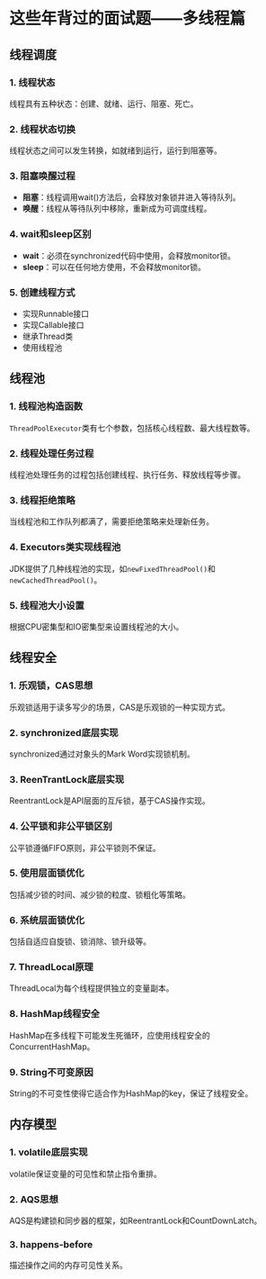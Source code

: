 # 这些年背过的面试题——多线程篇

## 线程调度

### 1. 线程状态
线程具有五种状态：创建、就绪、运行、阻塞、死亡。

### 2. 线程状态切换
线程状态之间可以发生转换，如就绪到运行，运行到阻塞等。

### 3. 阻塞唤醒过程
- **阻塞**：线程调用wait()方法后，会释放对象锁并进入等待队列。
- **唤醒**：线程从等待队列中移除，重新成为可调度线程。

### 4. wait和sleep区别
- **wait**：必须在synchronized代码中使用，会释放monitor锁。
- **sleep**：可以在任何地方使用，不会释放monitor锁。

### 5. 创建线程方式
- 实现Runnable接口
- 实现Callable接口
- 继承Thread类
- 使用线程池

## 线程池

### 1. 线程池构造函数
`ThreadPoolExecutor`类有七个参数，包括核心线程数、最大线程数等。

### 2. 线程处理任务过程
线程池处理任务的过程包括创建线程、执行任务、释放线程等步骤。

### 3. 线程拒绝策略
当线程池和工作队列都满了，需要拒绝策略来处理新任务。

### 4. Executors类实现线程池
JDK提供了几种线程池的实现，如`newFixedThreadPool()`和`newCachedThreadPool()`。

### 5. 线程池大小设置
根据CPU密集型和IO密集型来设置线程池的大小。

## 线程安全

### 1. 乐观锁，CAS思想
乐观锁适用于读多写少的场景，CAS是乐观锁的一种实现方式。

### 2. synchronized底层实现
synchronized通过对象头的Mark Word实现锁机制。

### 3. ReenTrantLock底层实现
ReentrantLock是API层面的互斥锁，基于CAS操作实现。

### 4. 公平锁和非公平锁区别
公平锁遵循FIFO原则，非公平锁则不保证。

### 5. 使用层面锁优化
包括减少锁的时间、减少锁的粒度、锁粗化等策略。

### 6. 系统层面锁优化
包括自适应自旋锁、锁消除、锁升级等。

### 7. ThreadLocal原理
ThreadLocal为每个线程提供独立的变量副本。

### 8. HashMap线程安全
HashMap在多线程下可能发生死循环，应使用线程安全的ConcurrentHashMap。

### 9. String不可变原因
String的不可变性使得它适合作为HashMap的key，保证了线程安全。

## 内存模型

### 1. volatile底层实现
volatile保证变量的可见性和禁止指令重排。

### 2. AQS思想
AQS是构建锁和同步器的框架，如ReentrantLock和CountDownLatch。

### 3. happens-before
描述操作之间的内存可见性关系。